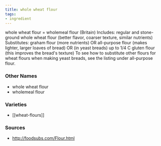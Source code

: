 ```yaml
---
title: whole wheat flour
tags:
- ingredient
---
```

whole wheat flour = wholemeal flour (Britain) Includes: regular and stone-ground whole wheat flour (better flavor, coarser texture, similar nutrients) Substitutes: graham flour (more nutrients) OR all-purpose flour (makes lighter, larger loaves of bread) OR (in yeast breads) up to 1/4 C gluten flour (this improves the bread's texture) To see how to substitute other flours for wheat flours when making yeast breads, see the listing under all-purpose flour.

### Other Names

* whole wheat flour
* wholemeal flour

### Varieties

* [[wheat-flours]]

### Sources
* http://foodsubs.com/Flour.html

